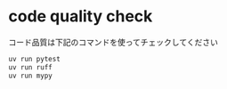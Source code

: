 # code quality check
コード品質は下記のコマンドを使ってチェックしてください

```bash
uv run pytest
uv run ruff
uv run mypy
```
